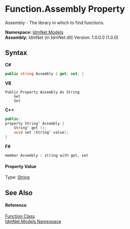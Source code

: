 # Function.Assembly Property 
 

Assembly - The library in which to find functions.

**Namespace:**&nbsp;<a href="N_IdmNet_Models">IdmNet.Models</a><br />**Assembly:**&nbsp;IdmNet (in IdmNet.dll) Version: 1.0.0.0 (1.0.0)

## Syntax

**C#**<br />
``` C#
public string Assembly { get; set; }
```

**VB**<br />
``` VB
Public Property Assembly As String
	Get
	Set
```

**C++**<br />
``` C++
public:
property String^ Assembly {
	String^ get ();
	void set (String^ value);
}
```

**F#**<br />
``` F#
member Assembly : string with get, set

```


#### Property Value
Type: <a href="http://msdn2.microsoft.com/en-us/library/s1wwdcbf" target="_blank">String</a>

## See Also


#### Reference
<a href="T_IdmNet_Models_Function">Function Class</a><br /><a href="N_IdmNet_Models">IdmNet.Models Namespace</a><br />